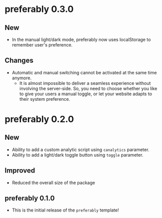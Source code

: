 # preferably 0.3.0

## New

- In the manual light/dark mode, preferably now uses localStorage to remember user's preference.

## Changes

- Automatic and manual switching cannot be activated at the same time anymore.
	- It is almost impossible to deliver a seamless experience without involving the server-side. So, you need to choose whether you like to give your users a manual toggle, or let your website adapts to their system preference.

# preferably 0.2.0

## New

- Ability to add a custom analytic script using `canalytics` parameter.
- Ability to add a light/dark toggle button using `toggle` parameter.

## Improved

- Reduced the overall size of the package

## preferably 0.1.0

- This is the initial release of the `preferably` template!
